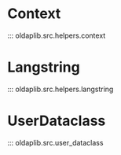 # Context
::: oldaplib.src.helpers.context

# Langstring
::: oldaplib.src.helpers.langstring

# UserDataclass
::: oldaplib.src.user_dataclass

